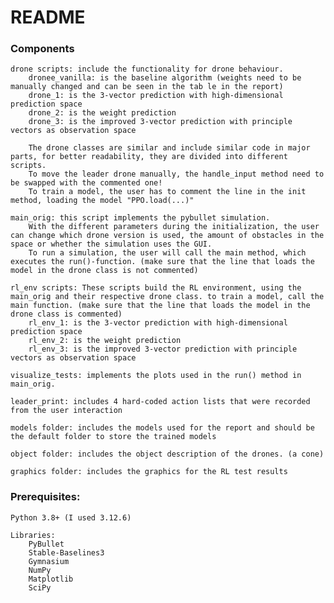 # README

### Components

    drone scripts: include the functionality for drone behaviour. 
        dronee_vanilla: is the baseline algorithm (weights need to be manually changed and can be seen in the tab le in the report)
        drone_1: is the 3-vector prediction with high-dimensional prediction space
        drone_2: is the weight prediction 
        drone_3: is the improved 3-vector prediction with principle vectors as observation space
    
        The drone classes are similar and include similar code in major parts, for better readability, they are divided into different scripts. 
        To move the leader drone manually, the handle_input method need to be swapped with the commented one!
        To train a model, the user has to comment the line in the init method, loading the model "PPO.load(...)"

    main_orig: this script implements the pybullet simulation. 
        With the different parameters during the initialization, the user can change which drone version is used, the amount of obstacles in the space or whether the simulation uses the GUI.
        To run a simulation, the user will call the main method, which executes the run()-function. (make sure that the line that loads the model in the drone class is not commented)
    
    rl_env scripts: These scripts build the RL environment, using the main_orig and their respective drone class. to train a model, call the main function. (make sure that the line that loads the model in the drone class is commented)
        rl_env_1: is the 3-vector prediction with high-dimensional prediction space
        rl_env_2: is the weight prediction 
        rl_env_3: is the improved 3-vector prediction with principle vectors as observation space
    
    visualize_tests: implements the plots used in the run() method in main_orig.

    leader_print: includes 4 hard-coded action lists that were recorded from the user interaction

    models folder: includes the models used for the report and should be the default folder to store the trained models

    object folder: includes the object description of the drones. (a cone)

    graphics folder: includes the graphics for the RL test results




### Prerequisites:
    Python 3.8+ (I used 3.12.6)

    Libraries:
        PyBullet
        Stable-Baselines3
        Gymnasium
        NumPy
        Matplotlib
        SciPy